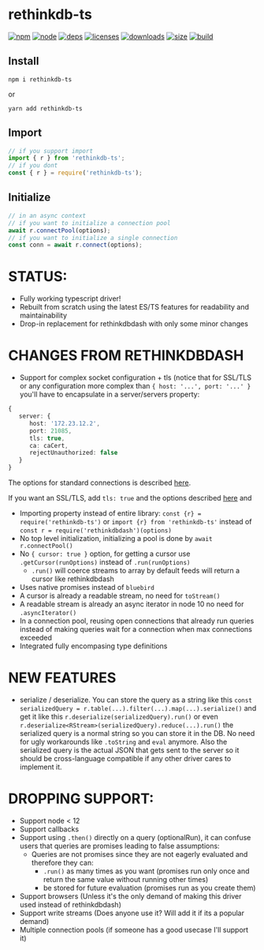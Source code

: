 # rethinkdb-ts
[![npm][npm]][npm-url]
[![node][node]][node-url]
[![deps][deps]][deps-url]
[![licenses][licenses]][licenses-url]
[![downloads][downloads]][downloads-url]
[![size][size]][size-url]
[![build][build]][build-url]

## Install

`npm i rethinkdb-ts`

or

`yarn add rethinkdb-ts`

## Import

```ts
// if you support import
import { r } from 'rethinkdb-ts';
// if you dont
const { r } = require('rethinkdb-ts');
```

## Initialize

```ts
// in an async context
// if you want to initialize a connection pool
await r.connectPool(options);
// if you want to initialize a single connection
const conn = await r.connect(options);
```

# STATUS:

- Fully working typescript driver!
- Rebuilt from scratch using the latest ES/TS features for readability and maintainability
- Drop-in replacement for rethinkdbdash with only some minor changes

# CHANGES FROM RETHINKDBDASH
- Support for complex socket configuration + tls (notice that for SSL/TLS or any configuration more complex than `{ host: '...', port: '...' }` you'll have to encapsulate in a server/servers property: 
```ts
{ 
   server: {
      host: '172.23.12.2',
      port: 21085,
      tls: true,
      ca: caCert,
      rejectUnauthorized: false
   } 
}
```
The options for standard connections is described [here](https://nodejs.org/dist/latest-v10.x/docs/api/net.html#net_net_createconnection_options_connectlistener).

If you want an SSL/TLS, add `tls: true` and the options described [here](https://nodejs.org/dist/latest-v10.x/docs/api/tls.html#tls_tls_connect_options_callback) and 
- Importing property instead of entire library: `const {r} = require('rethinkdb-ts')` or `import {r} from 'rethinkdb-ts'` instead of `const r = require('rethinkdbdash')(options)`
- No top level initialization, initializing a pool is done by `await r.connectPool()`
- No `{ cursor: true }` option, for getting a cursor use `.getCursor(runOptions)` instead of `.run(runOptions)`
  - `.run()` will coerce streams to array by default feeds will return a cursor like rethinkdbdash
- Uses native promises instead of `bluebird`
- A cursor is already a readable stream, no need for `toStream()`
- A readable stream is already an async iterator in node 10 no need for `.asyncIterator()`
- In a connection pool, reusing open connections that already run queries instead of making queries wait for a connection when max connections exceeded
- Integrated fully encompasing type definitions

# NEW FEATURES

- serialize / deserialize. You can store the query as a string like this `const serializedQuery = r.table(...).filter(...).map(...).serialize()` and get it like this `r.deserialize(serializedQuery).run()` or even `r.deserialize<RStream>(serializedQuery).reduce(...).run()` the serialized query is a normal string so you can store it in the DB. No need for ugly workarounds like `.toString` and `eval` anymore. Also the serialized query is the actual JSON that gets sent to the server so it should be cross-language compatible if any other driver cares to implement it.

# DROPPING SUPPORT:

- Support node < 12
- Support callbacks
- Support using `.then()` directly on a query (optionalRun), it can confuse users that queries are promises leading to false assumptions:
  - Queries are not promises since they are not eagerly evaluated and therefore they can:
    - `.run()` as many times as you want (promises run only once and return the same value without running other times)
    - be stored for future evaluation (promises run as you create them)
- Support browsers (Unless it's the only demand of making this driver used instead of rethinkdbdash)
- Support write streams (Does anyone use it? Will add it if its a popular demand)
- Multiple connection pools (if someone has a good usecase I'll support it)

[npm]: https://img.shields.io/npm/v/rethinkdb-ts.svg
[npm-url]: https://www.npmjs.com/package/rethinkdb-ts
[node]: https://img.shields.io/node/v/rethinkdb-ts.svg
[node-url]: https://nodejs.org
[deps]: https://img.shields.io/david/rethinkdb/rethinkdb-ts.svg
[deps-url]: https://david-dm.org/rethinkdb/rethinkdb-ts
[licenses-url]: https://opensource.org/licenses/Apache-2.0
[licenses]: https://img.shields.io/npm/l/rethinkdb-ts.svg
[downloads-url]: https://npmcharts.com/compare/rethinkdb-ts?minimal=true
[downloads]: https://img.shields.io/npm/dm/rethinkdb-ts.svg
[size-url]: https://packagephobia.com/result?p=rethinkdb-ts
[size]: https://packagephobia.com/badge?p=rethinkdb-ts
[build]: https://github.com/rethinkdb/rethinkdb-ts/workflows/Test%20and%20Publish/badge.svg
[build-url]: https://github.com/rethinkdb/rethinkdb-ts/actions?query=workflow%3A%22Test+and+Publish%22
[coverage]: https://coveralls.io/repos/github/rethinkdb/rethinkdb-ts/badge.svg?branch=master
[coverage-url]: https://coveralls.io/github/rethinkdb/rethinkdb-ts?branch=master
